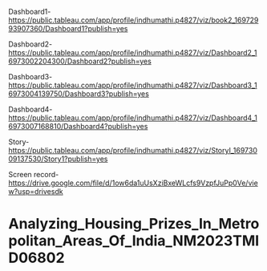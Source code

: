 Dashboard1-https://public.tableau.com/app/profile/indhumathi.p4827/viz/book2_16972993907360/Dashboard1?publish=yes

Dashboard2-https://public.tableau.com/app/profile/indhumathi.p4827/viz/Dashboard2_16973002204300/Dashboard2?publish=yes

Dashboard3-https://public.tableau.com/app/profile/indhumathi.p4827/viz/Dashboard3_16973004139750/Dashboard3?publish=yes

Dashboard4-https://public.tableau.com/app/profile/indhumathi.p4827/viz/Dashboard4_16973007168810/Dashboard4?publish=yes

Story-https://public.tableau.com/app/profile/indhumathi.p4827/viz/StoryI_16973009137530/Story1?publish=yes

Screen record-https://drive.google.com/file/d/1ow6da1uUsXziBxeWLcfs9VzpfJuPp0Ve/view?usp=drivesdk

# Analyzing_Housing_Prizes_In_Metropolitan_Areas_Of_India_NM2023TMID06802
